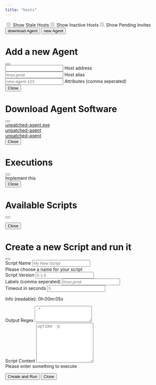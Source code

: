 ```yaml
---
title: "hosts"
---
```

<div class="container mt-1 d-flex p-3 justify-content-between flex-wrap">
    <div style="display:flex;align-items: center;">
        <div class="form-check form-switch">
            <input class="form-check-input" type="checkbox" role="switch" id="staleHosts1" checked onClick="filterTypes('stale')" disabled>
            <label class="form-check-label" for="staleHosts1">Show Stale Hosts</label>
        </div>
        <div class="form-check form-switch ms-4">
            <input class="form-check-input" type="checkbox" role="switch" id="inactiveHosts1" checked onClick="filterTypes('inactive')" disabled>
            <label class="form-check-label" for="inactiveHosts1">Show Inactive Hosts</label>
        </div>
        <div class="form-check form-switch ms-4">
            <input class="form-check-input" type="checkbox" role="switch" id="inviteHosts1" checked onClick="filterTypes('invite')" disabled>
            <label class="form-check-label" for="inviteHosts1">Show Pending Invites</label>
        </div>
    </div>
    <div>
    <button type="button" class="btn btn-outline-primary" data-bs-toggle="modal" data-bs-target="#staticDownload"><i class="bi bi-download"></i> download Agent</button>
    <button type="button" class="btn btn-outline-primary" data-bs-toggle="modal" data-bs-target="#staticBackdrop" onClick="initAgent()"><i class="bi bi-plus-circle"></i> new Agent</button>
    </div>
</div>
<div class="container my-2" id="all"></div>
<div class="modal fade" id="staticBackdrop" data-bs-backdrop="static" data-bs-keyboard="false" tabindex="-1" aria-labelledby="staticBackdropLabel" aria-hidden="true">
    <div class="modal-dialog modal-dialog-centered modal-lg">
        <div class="modal-content">
        <div class="modal-header">
            <h1 class="modal-title fs-5" id="staticBackdropLabel">Add a new Agent</h1>
            <button type="button" class="btn-close" data-bs-dismiss="modal" aria-label="Close" onClick="location.reload()"></button>
        </div>
        <div class="modal-body">
            <div class="form-outline mb-2">
                <input type="text" id="hostAddr1" class="form-control" name="hostAddr1" required/>
                <label class="form-label" for="hostAddr1">Host address 
                <a href="#" data-bs-toggle="tooltip" title="Can be URL like localhost:3000 or IP like 127.0.0.1:3000 or IPv6 like [::1]:3000">
                <i class="bi bi-info-circle"></i>
                </a>
            </label>
            </div>
            <div class="form-outline mb-2">
                <input type="text" id="hostAlias1" class="form-control" name="hostAlias1" required placeholder="linux,prod"/>
                <label class="form-label" for="hostAlias1">Host alias</label>
            </div>
            <div class="form-outline mb-4">
                <input type="text" id="hostAttr1" class="form-control" name="hostAttr1" required placeholder="new-agent-123"/>
                <label class="form-label" for="hostAttr1">Attributes (comma seperated)</label>
            </div>
            <div class="bg-secondary p-2" style="--bs-bg-opacity: .3;">
            <code id="newAgentScript1"></code>
            </div>
        </div>
        <div class="modal-footer">
            <button type="button" class="btn btn-secondary" data-bs-dismiss="modal" onClick="location.reload()">Close</button>
        </div>
        </div>
    </div>
</div>
<div class="modal fade" id="staticDownload" data-bs-backdrop="static" data-bs-keyboard="false" tabindex="-1" aria-labelledby="staticDownloadLabel" aria-hidden="true">
    <div class="modal-dialog modal-dialog-centered">
        <div class="modal-content">
            <div class="modal-header">
                <h1 class="modal-title fs-5" id="staticDownloadLabel">Download Agent Software</h1>
                <button type="button" class="btn-close" data-bs-dismiss="modal" aria-label="Close"></button>
            </div>
            <div class="modal-body">
                <div class="mb-2">
                    <a href="https://github.com/apimeister/unpatched-server/releases/latest/download/unpatched-server_x86_64-pc-windows-gnu.zip"><i class="bi bi-windows me-2"></i>unpatched-agent.exe</a>
                </div>
                <div class="mb-2">
                    <a href="https://github.com/apimeister/unpatched-server/releases/latest/download/unpatched-server_x86_64-apple-darwin.zip" ><i class="bi bi-apple me-2"></i>unpatched-agent</a>
                </div>
                <div class="mb-2">
                    <a href="https://github.com/apimeister/unpatched-server/releases/latest/download/unpatched-server_x86_64-unknown-linux-musl.tar.gz"><i class="bi bi-filetype-sh me-2"></i>unpatched-agent</a>
                </div>
            </div>
            <div class="modal-footer">
                <button type="button" class="btn btn-secondary" data-bs-dismiss="modal">Close</button>
            </div>
        </div>
    </div>
</div>
<div class="modal fade" id="staticExec" data-bs-backdrop="static" data-bs-keyboard="false" tabindex="-1" aria-labelledby="staticExecLabel" aria-hidden="true">
    <div class="modal-dialog modal-dialog-centered">
        <div class="modal-content">
            <div class="modal-header">
                <h1 class="modal-title fs-5" id="staticExecLabel">Executions</h1>
                <button type="button" class="btn-close" data-bs-dismiss="modal" aria-label="Close"></button>
            </div>
            <div class="modal-body" id="staticExecBody">
                Implement this
            </div>
            <div class="modal-footer">
                <button type="button" class="btn btn-secondary" data-bs-dismiss="modal">Close</button>
            </div>
        </div>
    </div>
</div>
<div class="modal fade" id="staticRun" data-bs-backdrop="static" data-bs-keyboard="false" tabindex="-1" aria-labelledby="staticRunLabel" aria-hidden="true">
    <div class="modal-dialog modal-dialog-centered modal-lg modal-dialog-scrollable">
        <div class="modal-content">
            <div class="modal-header">
                <h1 class="modal-title fs-5" id="staticRunLabel">Available Scripts</h1>
                <button type="button" class="btn-close" data-bs-dismiss="modal" aria-label="Close"></button>
            </div>
            <div class="modal-body" id="staticRunBody">
                <ul class="list-group" id="staticRunUl"></ul>
            </div>
            <div class="modal-footer">
                <button type="button" class="btn btn-secondary" data-bs-dismiss="modal">Close</button>
            </div>
        </div>
    </div>
</div>
<div class="modal fade" id="staticRunNewScript" data-bs-backdrop="static" data-bs-keyboard="false" tabindex="-1" aria-labelledby="staticRunNewScriptLabel" aria-hidden="true">
    <div class="modal-dialog modal-dialog-centered modal-xl  modal-dialog-scrollable">
        <div class="modal-content">
            <div class="modal-header">
                <h1 class="modal-title fs-5" id="staticRunNewScriptLabel">Create a new Script and run it</h1>
                <button type="button" class="btn-close" data-bs-dismiss="modal" aria-label="Close"></button>
            </div>
            <div class="modal-body" id="staticRunNewScriptBody">
                <div class="row">
                    <div class="col-md-6 col-12">
                        <form id="scriptFormModal" class="needs-validation" novalidate>
                            <div class="row mb-3">
                                <!-- info side left -->
                                <div class="col-md-6 col-12">
                                    <div class="row mb-3">
                                        <div class="col">
                                            <label for="scriptNameModal" class="form-label">Script Name</label>
                                            <input id="scriptNameModal" name="name" type="text" class="form-control" placeholder="My New Script" required>
                                            <div class="invalid-feedback">
                                                Please choose a name for your script
                                            </div>
                                        </div>
                                    </div>
                                    <div class="row mb-3">
                                        <div class="col">
                                            <label for="scriptVersionModal" class="form-label">Script Version</label>
                                            <input id="scriptVersionModal" name="version" type="text" class="form-control" placeholder="0.1.0">
                                        </div>
                                    </div>
                                    <div class="row mb-3">
                                        <div class="col">
                                            <label for="scriptLabelsModal" class="form-label">Labels (comma seperated)</label>
                                            <input id="scriptLabelsModal" name="labels" type="text" class="form-control" placeholder="linux,prod">
                                        </div>
                                    </div>
                                    <div class="row mb-3">
                                        <div class="col">
                                            <label for="scriptTimeoutModal" class="form-label">Timeout in seconds</label>
                                            <input id="scriptTimeoutModal" name="timeout" type="text" class="form-control" placeholder="5" oninput="timeModal(this.value)">
                                            <p id="scriptTimeoutHintModal">Info (readable): 0h:00m:05s</p>
                                        </div>
                                    </div>
                                    <div class="row mb-3">
                                        <div class="col">
                                        </div>
                                    </div>
                                </div>
                                <!-- script side right -->
                                <div class="col-md-6 col-12">
                                    <div class="row mb-3">
                                        <div class="col">
                                            <label for="scriptRegexModal" class="form-label">Output Regex</label>
                                            <textarea id="scriptRegexModal" name="output_regex" class="form-control" rows="3" placeholder=".*"></textarea>
                                        </div>
                                    </div>
                                        <div class="row mb-3">
                                        <div class="col">
                                            <label for="scriptContentModal" class="form-label">Script Content</label>
                                            <textarea id="scriptContentModal" name="script_content" class="form-control" rows="8" placeholder="uptime -p" required></textarea>
                                            <div class="invalid-feedback">
                                                Please enter something to execute
                                            </div>
                                        </div>
                                    </div>
                                </div>
                            </div>
                        </form>
                    </div>
                </div>
            </div>
            <div class="modal-footer">
                <button type="button" class="btn btn-primary" onClick="newScript(event)">Create and Run</button>
                <button type="button" class="btn btn-secondary" data-bs-dismiss="modal">Close</button>
            </div>
        </div>
    </div>
</div>
<script>
function filterTypes(type) {
    let d = document.getElementsByClassName(`hostCard ${type}`);
    for (e of d) { e.classList.toggle("d-none");}
}
function parse_time(inp) {
    const i = inp / 1000
    const hours = Math.floor(i / 3600);
    let minutes = Math.floor((i % 3600) / 60);
    minutes = minutes < 10 ? '0' + minutes : minutes;
    let seconds = Math.floor((i % 3600) % 60);
    seconds = seconds < 10 ? '0' + seconds : seconds;
    const readable_time = /*html*/`${hours}:${minutes}:${seconds}`;
    return { hours, minutes, seconds, readable_time };
}
function online(last_checkin){
    const utcDBDate = new Date(last_checkin);
    const now = new Date(Date.now());
    const elapsed_int = now - utcDBDate;
    const parsed_time = parse_time(elapsed_int);
    return { utcDBDate, parsed_time };
}
async function initAgent(){
    let res = await fetch(`/api/v1/hosts/new`, {method: "POST"});
    if (!res.ok) {
        let error = await res.text();
        throw new Error(error);
    }
    res = await res.json();
    console.log(res);
    let dat = document.getElementById("hostAttr1");
    let dad = document.getElementById("hostAddr1");
    let dal = document.getElementById("hostAlias1");
    let nas = document.getElementById("newAgentScript1");
    dad.placeholder = `${window.location.host}`;
    dad.addEventListener("keyup", () => {
        nas.innerText = `unpatched-agent --alias ${dal.value || dal.placeholder} --attributes ${dat.value || dat.placeholder} --id ${res.id} --server ${dad.value || dad.placeholder}`;
     });
    dat.addEventListener("keyup", () => {
        nas.innerText = `unpatched-agent --alias ${dal.value || dal.placeholder} --attributes ${dat.value || dat.placeholder} --id ${res.id} --server ${dad.value || dad.placeholder}`;
     });
     dal.addEventListener("keyup", () => {
        nas.innerText = `unpatched-agent --alias ${dal.value || dal.placeholder} --attributes ${dat.value || dat.placeholder} --id ${res.id} --server ${dad.value || dad.placeholder}`;
     });
    nas.innerText = `unpatched-agent --alias ${dal.placeholder} --attributes ${dat.placeholder} --id ${res.id} --server ${window.location.host}`;
}
function typing(agent){
    if (!agent.active) {return "inactive"};
    if (!agent.last_checkin) { return "invite"};
    let agent_time = online(agent.last_checkin);
    if (agent_time.parsed_time.hours > 1) {return "stale"};
    return "active"
}
async function init(){
    let agents = await fetch('/api/v1/hosts').then(r=>r.json());
    if (agents.error == "Invalid token") { window.location.href = "/login" }
    console.log(agents);
    let s = /*html*/`<div class="row row-cols-1 row-cols-sm-2 row-cols-md-3 g-4">`;
    for(agent of agents){
        const type = typing(agent);
        const time = online(agent.last_checkin);
        if (type == "stale") { document.getElementById("staleHosts1").removeAttribute("disabled"); }
        if (type == "inactive") { document.getElementById("inactiveHosts1").removeAttribute("disabled"); }
        if (type == "invite") { document.getElementById("inviteHosts1").removeAttribute("disabled"); }
        let atts="";
        for(attr of agent.attributes){
            atts+=/*html*/`<span class="badge rounded-pill text-bg-secondary me-1 ms-1">${attr}</span>`;
        }
        s += /*html*/`
        <div class="col row-flex hostCard ${type}" id="${agent.id}">
            <div class="card w-100">
                <div class="card-header" style="display: flex;justify-content: space-between;">
                    <div>${agent.alias || `Pending invite` }${type == "inactive" ? `<span class="fst-italic"> (deactivated)</span>`:``}</div>
                    <div>
                        <button class="btn btn-sm ${ type == "stale" ? `btn-warning`: type == "success" ? `btn-success`: `btn-secondary`} ${type == "invite" ? `opacity-0 pe-none`: ``}" onclick="${agent.active ? `deactivateHost(event)`:`activateHost(event)`}"><i class="bi bi-activity"></i></button>
                        <button class="btn btn-sm btn-outline-danger" onclick="deleteHost(event)"><i class="bi bi-trash"></i></button>
                    </div>
                </div>
                <div class="card-body">
                    <div class="card-text">Key: ${agent.id}</div>
                    <div class="card-text">Last check-in: ${ agent.last_checkin ? `<abbr title="${time.utcDBDate}">${time.parsed_time.readable_time}</abbr> ago` : `Never` }</div>
                    <div class="card-text">${atts || `No labels set`}</div>
                </div>
                <div class="card-body" style="display: flex;justify-content: space-around;">
                    <a class="icon-link icon-link-hover link-secondary ${type == "invite" ? `opacity-0 pe-none`:``}" href="#" onClick="runModal(event)" data-bs-toggle="modal" data-bs-target="#staticRun">Run Script <i class="bi bi-play-circle"></i></a>
                    <a class="icon-link icon-link-hover link-secondary ${type == "invite" ? `opacity-0 pe-none`:``}" href="#" onClick="execModal(event)" data-bs-toggle="modal" data-bs-target="#staticExec">Show Executions <i class="bi bi-search"></i></a>
                </div>
            </div>
        </div>`;
    }
    document.querySelector("#all").innerHTML=s;
}
async function runModal(evt){
    if(evt) evt.preventDefault();
    document.getElementById("staticRun").firstElementChild.id = evt.target.closest(".col").id;
    let scripts = await fetch('/api/v1/scripts').then(r=>r.json());
    console.log(scripts);
    let s = /*html*/`<li class="list-group-item d-flex justify-content-between"><span>Create a new Script and run it</span> <button type="button" class="btn btn-success px-3" data-bs-toggle="modal" data-bs-target="#staticRunNewScript"><i class="bi bi-plus-circle"></i></button></li>`;
    for (script of scripts) {
        s += /*html*/`
            <li class="list-group-item d-flex justify-content-between"><span>${script.name}</span> <span>v${script.version}</span> <button type="button" class="btn btn-primary" id="${script.id}" onClick="runNow(event)">Run</button></li>
        `
    }
    s += /*html*/``;
    document.getElementById("staticRunUl").innerHTML=s;
}
async function execModal(evt){
    if(evt) evt.preventDefault();
    let hostId = evt.target.closest(".col").id;
    let executions = await fetch(`/api/v1/hosts/${hostId}/executions`).then(r=>r.json());
    console.log(executions);
    let s = /*html*/`<ul>`;
    for (execution of executions) {
        s += /*html*/`
            <li class="list-group-item d-flex justify-content-between">${JSON.stringify(execution)}</li>
        `
    }
    s += /*html*/`</ul>`;
    document.getElementById("staticExecBody").innerHTML=s;
}
async function newScript(evt){
    let modalForm = document.getElementById("scriptFormModal");
    if (!modalForm.checkValidity()) {
        modalForm.classList.add('was-validated')
        return
      }
    let formData = new FormData(modalForm);
    let formDataObject = Object.fromEntries(formData.entries());
    formDataObject.labels = (formDataObject.labels || document.getElementById("scriptLabelsModal").placeholder).split(',');
    formDataObject.version = formDataObject.version || document.getElementById("scriptVersionModal").placeholder;
    formDataObject.timeout = { secs: parseInt(formDataObject.timeout || document.getElementById("scriptTimeoutModal").placeholder), nanos: 0 };
    formDataObject.output_regex = formDataObject.output_regex || document.getElementById("scriptRegexModal").placeholder;
    let formDataJsonString = JSON.stringify(formDataObject);
    let fetchOptions = {
        method: "POST",
        headers: {
        "Content-Type": "application/json",
        Accept: "application/json",
        },
        body: formDataJsonString,
    };
    let scriptId = await fetch('/api/v1/scripts', fetchOptions).then(r=>r.json());
    await createSchedule(scriptId);
    location.reload();
}
async function runNow(evt){
    await createSchedule(evt.target.id);
    location.reload();
}
async function createSchedule(scriptId){
    let hostId = document.getElementById("staticRun").firstElementChild.id;
    const schedule = {
        script_id: scriptId,
        target: {host_id: hostId},
        timer: {timestamp: new Date().toJSON()},
        active: true
    };
    let scheduleJsonString = JSON.stringify(schedule);
    let fetchOptions = {
        method: "POST",
        headers: {
        "Content-Type": "application/json",
        Accept: "application/json",
        },
        body: scheduleJsonString,
    };
    let res = await fetch('/api/v1/schedules', fetchOptions);
    if (!res.ok) {
        let error = await res.text();
        throw new Error(error);
    }
}
async function deleteHost(evt){
    if(evt) evt.preventDefault();
    let hostId = evt.target.closest(".col").id;
    await fetch(`/api/v1/hosts/${hostId}`, {method: "DELETE"});
    location.reload();
}
async function deactivateHost(evt){
    if(evt) evt.preventDefault();
    let hostId = evt.target.closest(".col").id;
    await fetch(`/api/v1/hosts/${hostId}/deactivate`, {method: "POST"});
    location.reload();
}
async function activateHost(evt){
    if(evt) evt.preventDefault();
    let hostId = evt.target.closest(".col").id;
    await fetch(`/api/v1/hosts/${hostId}/activate`, {method: "POST"});
    location.reload();
}
init()
</script>
<style>
.row-flex {
  display: flex;
  flex-wrap: wrap;
}
</style>

